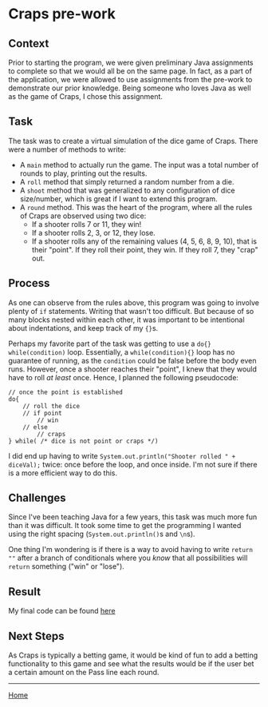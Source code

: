 # Craps pre-work

## Context
Prior to starting the program, we were given preliminary Java assignments to complete so that we would all be on the same page. In fact, as a part of the application, we were allowed to use assignments from the pre-work to demonstrate our prior knowledge. Being someone who loves Java as well as the game of Craps, I chose this assignment.

## Task
The task was to create a virtual simulation of the dice game of Craps. There were a number of methods to write:
* A `main` method to actually run the game. The input was a total number of rounds to play, printing out the results.
* A `roll` method that simply returned a random number from a die.
* A `shoot` method that was generalized to any configuration of dice size/number, which is great if I want to extend this program.
* A `round` method. This was the heart of the program, where all the rules of Craps are observed using two dice:
  * If a shooter rolls 7 or 11, they win!
  * If a shooter rolls 2, 3, or 12, they lose.
  * If a shooter rolls any of the remaining values (4, 5, 6, 8, 9, 10), that is their "point". If they roll their point, they win. If they roll 7, they "crap" out.

## Process
As one can observe from the rules above, this program was going to involve plenty of `if` statements. Writing that wasn't too difficult. But because of so many blocks nested within each other, it was important to be intentional about indentations, and keep track of my `{}`s.

Perhaps my favorite part of the task was getting to use a `do{} while(condition)` loop. Essentially, a `while(condition){}` loop has no guarantee of running, as the `condition` could be false before the body even runs. However, once a shooter reaches their "point", I knew that they would have to roll _at least_ once. Hence, I planned the following pseudocode:
```
// once the point is established
do{
    // roll the dice
    // if point
        // win
    // else
        // craps
} while( /* dice is not point or craps */)
```
I did end up having to write `System.out.println("Shooter rolled " + diceVal);` twice: once before the loop, and once inside. I'm not sure if there is a more efficient way to do this.

## Challenges
Since I've been teaching Java for a few years, this task was much more fun than it was difficult. It took some time to get the programming I wanted using the right spacing (`System.out.println()`s and `\n`s).

One thing I'm wondering is if there is a way to avoid having to write `return ""` after a branch of conditionals where you _know_ that all possibilities will `return` something ("win" or "lose").

## Result
My final code can be found [here](https://github.com/hunter-teacher-cert/work_csci70900-brianmueller/blob/master/pre/8/Craps.java)

## Next Steps
As Craps is typically a betting game, it would be kind of fun to add a betting functionality to this game and see what the results would be if the user bet a certain amount on the Pass line each round.

---

[Home](../index.md) 